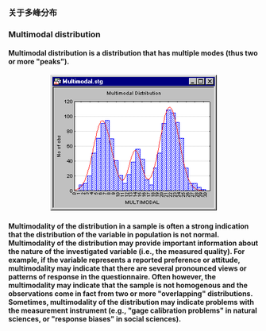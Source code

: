 ### 关于多峰分布
### Multimodal distribution
#### Multimodal distribution is a distribution that has multiple modes (thus two or more "peaks").
<p align="center">
<img src="/images/106.gif"><br/>
</p>

#### Multimodality of the distribution in a sample is often a strong indication that the distribution of the variable in population is not normal. Multimodality of the distribution may provide important information about the nature of the investigated variable (i.e., the measured quality). For example, if the variable represents a reported preference or attitude, multimodality may indicate that there are several pronounced views or patterns of response in the questionnaire. Often however, the multimodality may indicate that the sample is not homogenous and the observations come in fact from two or more "overlapping" distributions. Sometimes, multimodality of the distribution may indicate problems with the measurement instrument (e.g., "gage calibration problems" in natural sciences, or "response biases" in social sciences).
